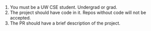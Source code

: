 1. You must be a UW CSE student. Undergrad or grad.
2. The project should have code in it. Repos without code will not be accepted.
3. The PR should have a brief description of the project.
